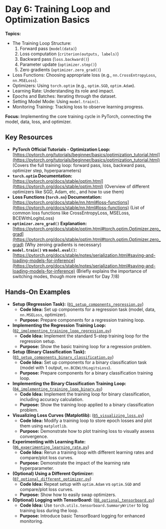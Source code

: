 # Day 6: Training Loop and Optimization Basics

**Topics:**

- The Training Loop Structure:
  1. Forward pass (`model(data)`)
  2. Loss computation (`criterion(outputs, labels)`)
  3. Backward pass (`loss.backward()`)
  4. Parameter update (`optimizer.step()`)
  5. Zero gradients (`optimizer.zero_grad()`)
- Loss Functions: Choosing appropriate loss (e.g., `nn.CrossEntropyLoss`, `nn.MSELoss`).
- Optimizers: Using `torch.optim` (e.g., `optim.SGD`, `optim.Adam`).
- Learning Rate: Understanding its role and impact.
- Epochs and Batches: Iterating through the dataset.
- Setting Model Mode: Using `model.train()`.
- Monitoring Training: Tracking loss to observe learning progress.

**Focus:** Implementing the core training cycle in PyTorch, connecting the model, data, loss, and optimizer.

## Key Resources

- **PyTorch Official Tutorials - Optimization Loop:** [https://pytorch.org/tutorials/beginner/basics/optimization_tutorial.html](https://pytorch.org/tutorials/beginner/basics/optimization_tutorial.html) (Covers the full training loop: forward pass, loss, backward pass, optimizer step, hyperparameters)
- **`torch.optim` Documentation:** [https://pytorch.org/docs/stable/optim.html](https://pytorch.org/docs/stable/optim.html) (Overview of different optimizers like SGD, Adam, etc., and how to use them)
- **Loss Functions (`torch.nn`) Documentation:** [https://pytorch.org/docs/stable/nn.html#loss-functions](https://pytorch.org/docs/stable/nn.html#loss-functions) (List of common loss functions like CrossEntropyLoss, MSELoss, BCEWithLogitsLoss)
- **`optimizer.zero_grad()` Explanation:** [https://pytorch.org/docs/stable/optim.html#torch.optim.Optimizer.zero_grad](https://pytorch.org/docs/stable/optim.html#torch.optim.Optimizer.zero_grad) (Why zeroing gradients is necessary)
- **`model.train()` vs `model.eval()`:** [https://pytorch.org/docs/stable/notes/serialization.html#saving-and-loading-models-for-inference](https://pytorch.org/docs/stable/notes/serialization.html#saving-and-loading-models-for-inference) (Briefly explains the importance of switching modes, though more relevant for Day 7/8)

## Hands-On Examples

- **Setup (Regression Task):** ([`01_setup_components_regression.py`](./01_setup_components_regression.py))
  - **Code Idea:** Set up components for a regression task (model, data, `nn.MSELoss`, optimizer).
  - **Purpose:** Prepare components for a regression training loop.
- **Implementing the Regression Training Loop:** ([`02_implementing_training_loop_regression.py`](./02_implementing_training_loop_regression.py))
  - **Code Idea:** Implement the standard 5-step training loop for the regression setup.
  - **Purpose:** Show the basic training loop for a regression problem.
- **Setup (Binary Classification Task):** ([`03_setup_components_binary_classification.py`](./03_setup_components_binary_classification.py))
  - **Code Idea:** Set up components for a binary classification task (model with 1 output, `nn.BCEWithLogitsLoss`).
  - **Purpose:** Prepare components for a binary classification training loop.
- **Implementing the Binary Classification Training Loop:** ([`04_implementing_training_loop_binary.py`](./04_implementing_training_loop_binary.py))
  - **Code Idea:** Implement the training loop for binary classification, including accuracy calculation.
  - **Purpose:** Show the training loop applied to a binary classification problem.
- **Visualizing Loss Curves (Matplotlib):** ([`05_visualizing_loss.py`](./05_visualizing_loss.py))
  - **Code Idea:** Modify a training loop to store epoch losses and plot them using `matplotlib`.
  - **Purpose:** Demonstrate how to plot training loss to visually assess convergence.
- **Experimenting with Learning Rate:** ([`06_experimenting_learning_rate.py`](./06_experimenting_learning_rate.py))
  - **Code Idea:** Rerun a training loop with different learning rates and compare/plot loss curves.
  - **Purpose:** Demonstrate the impact of the learning rate hyperparameter.
- **(Optional) Using a Different Optimizer:** ([`07_optional_different_optimizer.py`](./07_optional_different_optimizer.py))
  - **Code Idea:** Repeat setup with `optim.Adam` vs `optim.SGD` and compare/plot loss curves.
  - **Purpose:** Show how to easily swap optimizers.
- **(Optional) Logging with TensorBoard:** ([`08_optional_tensorboard.py`](./08_optional_tensorboard.py))
  - **Code Idea:** Use `torch.utils.tensorboard.SummaryWriter` to log training loss during the loop.
  - **Purpose:** Introduce basic TensorBoard logging for enhanced monitoring.
